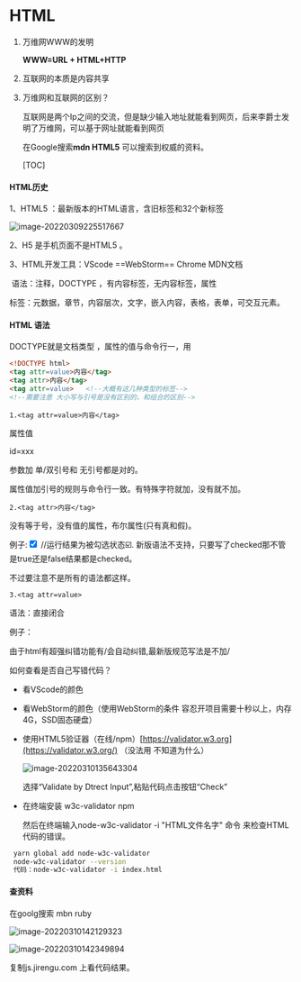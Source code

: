 # HTML

1. 万维网WWW的发明

   **WWW=URL + HTML+HTTP**

2. 互联网的本质是内容共享

3. 万维网和互联网的区别？

   互联网是两个Ip之间的交流，但是缺少输入地址就能看到网页，后来李爵士发明了万维网，可以基于网址就能看到网页

   在Google搜索**mdn HTML5** 可以搜索到权威的资料。

   [TOC]

   

#### HTML历史

1、HTML5 ：最新版本的HTML语言，含旧标签和32个新标签

![image-20220309225517667](E:\TXT\Blogimge\image-20220309225517667.png)

2、H5 是手机页面不是HTML5 。

3、HTML开发工具：VScode ==WebStorm== Chrome MDN文档

​    语法：注释，DOCTYPE ，有内容标签，无内容标签，属性

   标签：元数据，章节，内容层次，文字，嵌入内容，表格，表单，可交互元素。

#### HTML 语法

DOCTYPE就是文档类型 ，属性的值与命令行一，用<!--注释-->

```html
<!DOCTYPE html>
<tag attr=value>内容</tag>
<tag attr>内容</tag>
<tag attr=value>   <!--大概有这几种类型的标签-->
<!--需要注意 大小写与引号是没有区别的，和组合的区别-->
```

```
1.<tag attr=value>内容</tag>
```

属性值

id=xxx

参数加 单/双引号和 无引号都是对的。

属性值加引号的规则与命令行一致。有特殊字符就加，没有就不加。

```
2.<tag attr>内容</tag>
```

没有等于号，没有值的属性，布尔属性(只有真和假)。

例子:<input type="checkbox" checked="false"> //运行结果为被勾选状态☑️. 新版语法不支持，只要写了checked那不管是true还是false结果都是checked。

不过要注意不是所有的语法都这样。

```
3.<tag attr=value>
```

语法：直接闭合

例子：<link href="xxx.css">

由于html有超强纠错功能有/会自动纠错,最新版规范写法是不加/

如何查看是否自己写错代码？

* 看VScode的颜色

* 看WebStorm的颜色（使用WebStorm的条件 容忍开项目需要十秒以上，内存4G，SSD固态硬盘）

* 使用HTML5验证器（在线/npm）[https://validator.w3.org](https://validator.w3.org/) （没法用 不知道为什么）

  ![image-20220310135643304](E:\TXT\Blogimge\image-20220310135643304.png)

  选择“Validate by Dtrect Input”,粘贴代码点击按钮“Check”

* 在终端安装 w3c-validator npm  

  然后在终端输入node-w3c-validator -i "HTML文件名字" 命令 来检查HTML代码的错误。

```bash
 yarn global add node-w3c-validator
 node-w3c-validator --version 
 代码：node-w3c-validator -i index.html 
```

#### 查资料

在goolg搜索 mbn ruby 

![image-20220310142129323](E:\TXT\Blogimge\image-20220310142129323.png)

![image-20220310142349894](C:\Users\Maid\AppData\Roaming\Typora\typora-user-images\image-20220310142349894.png)

复制js.jirengu.com 上看代码结果。

